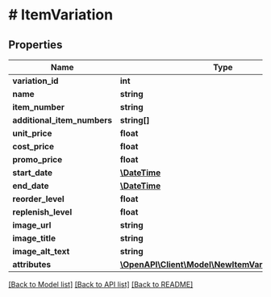 # # ItemVariation

## Properties

Name | Type | Description | Notes
------------ | ------------- | ------------- | -------------
**variation_id** | **int** |  | [optional] 
**name** | **string** |  | [optional] 
**item_number** | **string** |  | [optional] 
**additional_item_numbers** | **string[]** |  | [optional] 
**unit_price** | **float** |  | [optional] 
**cost_price** | **float** |  | [optional] 
**promo_price** | **float** |  | [optional] 
**start_date** | [**\DateTime**](\DateTime.md) |  | [optional] 
**end_date** | [**\DateTime**](\DateTime.md) |  | [optional] 
**reorder_level** | **float** |  | [optional] 
**replenish_level** | **float** |  | [optional] 
**image_url** | **string** |  | [optional] 
**image_title** | **string** |  | [optional] 
**image_alt_text** | **string** |  | [optional] 
**attributes** | [**\OpenAPI\Client\Model\NewItemVariationAttribute[]**](NewItemVariationAttribute.md) |  | [optional] 

[[Back to Model list]](../../README.md#documentation-for-models) [[Back to API list]](../../README.md#documentation-for-api-endpoints) [[Back to README]](../../README.md)


